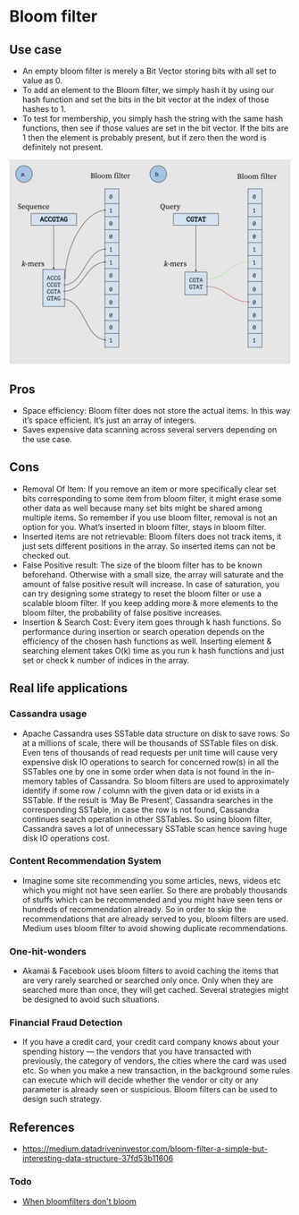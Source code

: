 # Bloom filter

## Use case
* An empty bloom filter is merely a Bit Vector storing bits with all set to value as 0.
* To add an element to the Bloom filter, we simply hash it by using our hash function and set the bits in the bit vector at the index of those hashes to 1.
* To test for membership, you simply hash the string with the same hash functions, then see if those values are set in the bit vector. If the bits are 1 then the element is probably present, but if zero then the word is definitely not present.

![](.gitbook/assets/datastructure_bloomfilter.png)

## Pros
* Space efficiency: Bloom filter does not store the actual items. In this way it’s space efficient. It’s just an array of integers.
* Saves expensive data scanning across several servers depending on the use case.

## Cons
* Removal Of Item: If you remove an item or more specifically clear set bits corresponding to some item from bloom filter, it might erase some other data as well because many set bits might be shared among multiple items. So remember if you use bloom filter, removal is not an option for you. What’s inserted in bloom filter, stays in bloom filter.
* Inserted items are not retrievable: Bloom filters does not track items, it just sets different positions in the array. So inserted items can not be checked out.
* False Positive result: The size of the bloom filter has to be known beforehand. Otherwise with a small size, the array will saturate and the amount of false positive result will increase. In case of saturation, you can try designing some strategy to reset the bloom filter or use a scalable bloom filter. If you keep adding more & more elements to the bloom filter, the probability of false positive increases.
* Insertion & Search Cost: Every item goes through k hash functions. So performance during insertion or search operation depends on the efficiency of the chosen hash functions as well. Inserting element & searching element takes O(k) time as you run k hash functions and just set or check k number of indices in the array.

## Real life applications
### Cassandra usage
* Apache Cassandra uses SSTable data structure on disk to save rows. So at a millions of scale, there will be thousands of SSTable files on disk. Even tens of thousands of read requests per unit time will cause very expensive disk IO operations to search for concerned row(s) in all the SSTables one by one in some order when data is not found in the in-memory tables of Cassandra. So bloom filters are used to approximately identify if some row / column with the given data or id exists in a SSTable. If the result is ‘May Be Present’, Cassandra searches in the corresponding SSTable, in case the row is not found, Cassandra continues search operation in other SSTables. So using bloom filter, Cassandra saves a lot of unnecessary SSTable scan hence saving huge disk IO operations cost.

### Content Recommendation System
* Imagine some site recommending you some articles, news, videos etc which you might not have seen earlier. So there are probably thousands of stuffs which can be recommended and you might have seen tens or hundreds of recommendation already. So in order to skip the recommendations that are already served to you, bloom filters are used. Medium uses bloom filter to avoid showing duplicate recommendations.

### One-hit-wonders
* Akamai & Facebook uses bloom filters to avoid caching the items that are very rarely searched or searched only once. Only when they are searched more than once, they will get cached. Several strategies might be designed to avoid such situations.

### Financial Fraud Detection
* If you have a credit card, your credit card company knows about your spending history — the vendors that you have transacted with previously, the category of vendors, the cities where the card was used etc. So when you make a new transaction, in the background some rules can execute which will decide whether the vendor or city or any parameter is already seen or suspicious. Bloom filters can be used to design such strategy.

## References
* https://medium.datadriveninvestor.com/bloom-filter-a-simple-but-interesting-data-structure-37fd53b11606

### Todo
* [When bloomfilters don't bloom](https://blog.cloudflare.com/when-bloom-filters-dont-bloom/)